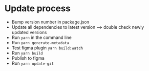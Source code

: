 # Update process

-   Bump version number in package.json
-   Update all dependencies to latest version
    —> double check newly updated versions
-   Run `yarn` in the command line
-   Run `yarn generate-metadata`
-   Test figma plugin `yarn build:watch`
-   Run `yarn build`
-   Publish to figma
-   Run `yarn update-git`
